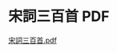 # 宋詞三百首 PDF

[宋詞三百首.pdf](%E5%AE%8B%E8%A9%9E%E4%B8%89%E7%99%BE%E9%A6%96%20PDF%205a695fce01aa4474ae9ad2dffb61df7a/%E5%AE%8B%E8%A9%9E%E4%B8%89%E7%99%BE%E9%A6%96.pdf)